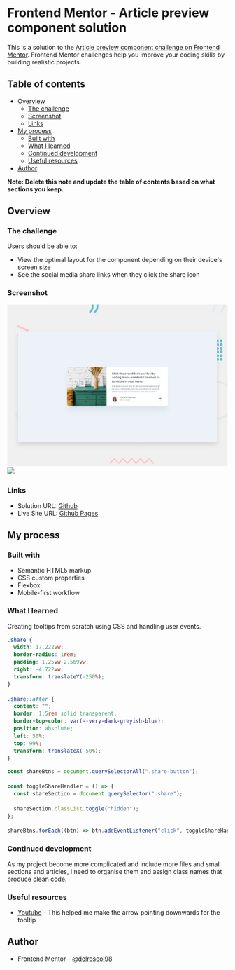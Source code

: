 # Frontend Mentor - Article preview component solution

This is a solution to the [Article preview component challenge on Frontend Mentor](https://www.frontendmentor.io/challenges/article-preview-component-dYBN_pYFT). Frontend Mentor challenges help you improve your coding skills by building realistic projects.

## Table of contents

- [Overview](#overview)
  - [The challenge](#the-challenge)
  - [Screenshot](#screenshot)
  - [Links](#links)
- [My process](#my-process)
  - [Built with](#built-with)
  - [What I learned](#what-i-learned)
  - [Continued development](#continued-development)
  - [Useful resources](#useful-resources)
- [Author](#author)

**Note: Delete this note and update the table of contents based on what sections you keep.**

## Overview

### The challenge

Users should be able to:

- View the optimal layout for the component depending on their device's screen size
- See the social media share links when they click the share icon

### Screenshot

![](./design/desktop-preview.jpg)
![](./design/desktop-active-state.jpg.jpg)

### Links

- Solution URL: [Github](https://github.com/delroscol98/Article-Preview-Component)
- Live Site URL: [Github Pages](https://delroscol98.github.io/Article-Preview-Component/)

## My process

### Built with

- Semantic HTML5 markup
- CSS custom properties
- Flexbox
- Mobile-first workflow

### What I learned

Creating tooltips from scratch using CSS and handling user events.

```css
.share {
  width: 17.222vw;
  border-radius: 1rem;
  padding: 1.25vw 2.569vw;
  right: -4.722vw;
  transform: translateY(-250%);
}

.share::after {
  content: "";
  border: 1.5rem solid transparent;
  border-top-color: var(--very-dark-greyish-blue);
  position: absolute;
  left: 50%;
  top: 99%;
  transform: translateX(-50%);
}
```

```js
const shareBtns = document.querySelectorAll(".share-button");

const toggleShareHandler = () => {
  const shareSection = document.querySelector(".share");

  shareSection.classList.toggle("hidden");
};

shareBtns.forEach((btn) => btn.addEventListener("click", toggleShareHandler));
```

### Continued development

As my project become more complicated and include more files and small sections and articles, I need to organise them and assign class names that produce clean code.

### Useful resources

- [Youtube](https://www.youtube.com/watch?v=ujlpzTyJp-M) - This helped me make the arrow pointing downwards for the tooltip

## Author

- Frontend Mentor - [@delroscol98](https://www.frontendmentor.io/profile/delroscol98)
